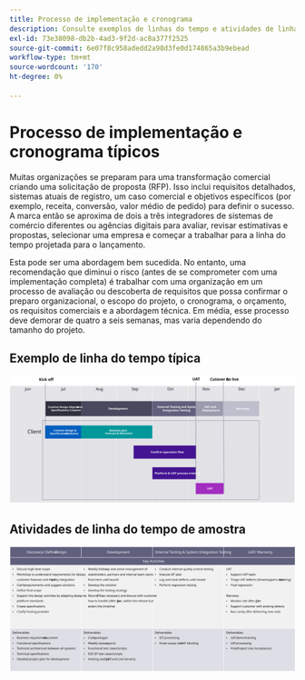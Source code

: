 ```yaml
---
title: Processo de implementação e cronograma
description: Consulte exemplos de linhas do tempo e atividades de linha do tempo típicas da implementação do Adobe Commerce.
exl-id: 73e38098-db2b-4ad3-9f2d-ac8a377f2525
source-git-commit: 6e07f8c958adedd2a98d3fe0d174865a3b9ebead
workflow-type: tm+mt
source-wordcount: '170'
ht-degree: 0%

---
```



# Processo de implementação e cronograma típicos

Muitas organizações se preparam para uma transformação comercial criando uma solicitação de proposta (RFP). Isso inclui requisitos detalhados, sistemas atuais de registro, um caso comercial e objetivos específicos (por exemplo, receita, conversão, valor médio de pedido) para definir o sucesso. A marca então se aproxima de dois a três integradores de sistemas de comércio diferentes ou agências digitais para avaliar, revisar estimativas e propostas, selecionar uma empresa e começar a trabalhar para a linha do tempo projetada para o lançamento.

Esta pode ser uma abordagem bem sucedida. No entanto, uma recomendação que diminui o risco (antes de se comprometer com uma implementação completa) é trabalhar com uma organização em um processo de avaliação ou descoberta de requisitos que possa confirmar o preparo organizacional, o escopo do projeto, o cronograma, o orçamento, os requisitos comerciais e a abordagem técnica. Em média, esse processo deve demorar de quatro a seis semanas, mas varia dependendo do tamanho do projeto.

## Exemplo de linha do tempo típica

![Exemplo de linha do tempo de implementação do comércio típico](../../assets/playbooks/timeline-example.svg)

## Atividades de linha do tempo de amostra

![Atividades de linha do tempo de implementação de comércio de amostra](../../assets/playbooks/timeline-activities-example.svg)
